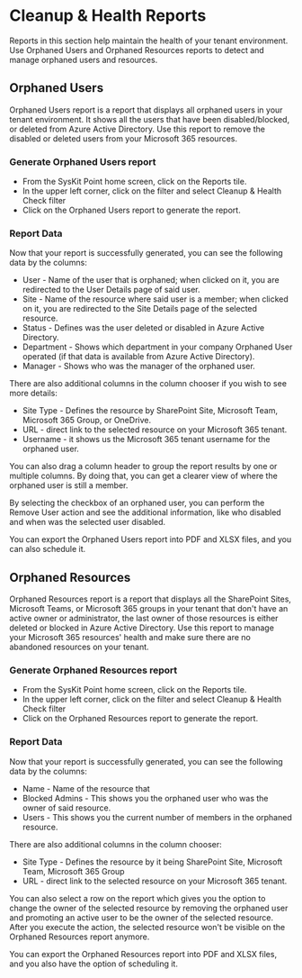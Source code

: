 # Cleanup & Health Reports

Reports in this section help maintain the health of your tenant environment. Use Orphaned Users and Orphaned Resources reports to detect and manage orphaned users and resources.

## Orphaned Users

Orphaned Users report is a report that displays all orphaned users in your tenant environment. It shows all the users that have been disabled/blocked, or deleted from Azure Active Directory. Use this report to remove the disabled or deleted users from your Microsoft 365 resources.

### Generate Orphaned Users report

- From the SysKit Point home screen, click on the Reports tile.
- In the upper left corner, click on the filter and select Cleanup & Health Check filter
- Click on the Orphaned Users report to generate the report.

### Report Data

Now that your report is successfully generated, you can see the following data by the columns:

- User - Name of the user that is orphaned; when clicked on it, you are redirected to the User Details page of said user.
- Site - Name of the resource where said user is a member; when clicked on it, you are redirected to the Site Details page of the selected resource.
- Status - Defines was the user deleted or disabled in Azure Active Directory.
- Department - Shows which department in your company Orphaned User operated (if that data is available from Azure Active Directory).
- Manager - Shows who was the manager of the orphaned user.

There are also additional columns in the column chooser if you wish to see more details:

- Site Type - Defines the resource by SharePoint Site, Microsoft Team, Microsoft 365 Group, or OneDrive.
- URL - direct link to the selected resource on your Microsoft 365 tenant.
- Username - it shows us the Microsoft 365 tenant username for the orphaned user.

You can also drag a column header to group the report results by one or multiple columns. By doing that, you can get a clearer view of where the orphaned user is still a member.

By selecting the checkbox of an orphaned user, you can perform the Remove User action and see the additional information, like who disabled and when was the selected user disabled.

You can export the Orphaned Users report into PDF and XLSX files, and you can also schedule it.

## Orphaned Resources

Orphaned Resources report is a report that displays all the SharePoint Sites, Microsoft Teams, or Microsoft 365 groups in your tenant that don't have an active owner or administrator, the last owner of those resources is either deleted or blocked in Azure Active Directory. Use this report to manage your Microsoft 365 resources' health and make sure there are no abandoned resources on your tenant.

### Generate Orphaned Resources report

- From the SysKit Point home screen, click on the Reports tile.
- In the upper left corner, click on the filter and select Cleanup & Health Check filter
- Click on the Orphaned Resources report to generate the report.

### Report Data

Now that your report is successfully generated, you can see the following data by the columns:

- Name - Name of the resource that 
- Blocked Admins - This shows you the orphaned user who was the owner of said resource.
- Users - This shows you the current number of members in the orphaned resource.

There are also additional columns in the column chooser:

- Site Type - Defines the resource by it being SharePoint Site, Microsoft Team, Microsoft 365 Group
- URL - direct link to the selected resource on your Microsoft 365 tenant.

You can also select a row on the report which gives you the option to change the owner of the selected resource by removing the orphaned user and promoting an active user to be the owner of the selected resource. After you execute the action, the selected resource won't be visible on the Orphaned Resources report anymore.

You can export the Orphaned Resources report into PDF and XLSX files, and you also have the option of scheduling it.